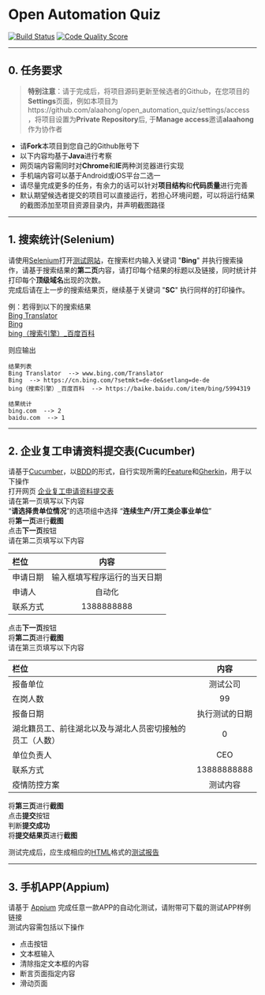 # Open Automation Quiz
[![Build Status](https://github.com/alaahong/open_automation_quiz/workflows/CI/badge.svg)](https://github.com/alaahong/open_automation_quiz)
[![Code Quality Score](https://www.code-inspector.com/project/4050/score/svg)](https://www.code-inspector.com/project/4050/score/svg)

------

## 0. 任务要求

> **特别注意**：请于完成后，将项目源码更新至候选者的Github，在您项目的**Settings**页面，例如本项目为https://github.com/alaahong/open_automation_quiz/settings/access ，将项目设置为**Private Repository**后, 于**Manage access**邀请**alaahong**作为协作者 

* 请**Fork**本项目到您自己的Github账号下
* 以下内容均基于**Java**进行考察  
* 网页端内容需同时对**Chrome**和**IE**两种浏览器进行实现  
* 手机端内容可以基于Android或iOS平台二选一  
* 请尽量完成更多的任务，有余力的话可以针对**项目结构**和**代码质量**进行完善  
* 默认期望候选者提交的项目可以直接运行，若担心环境问题，可以将运行结果的截图添加至项目资源目录内，并声明截图路径 

******
## 1. 搜索统计(Selenium)  

请使用[Selenium](https://github.com/SeleniumHQ/selenium)打开[测试网站](http://www.ianzhang.cn/bing/)，在搜索栏内输入关键词 "**Bing**" 并执行搜索操作，请基于搜索结果的**第二页**内容，请打印每个结果的标题以及链接，同时统计并打印每个**顶级域名**出现的次数。  
完成后请在上一步的搜索结果页，继续基于关键词 "**SC**" 执行同样的打印操作。

 例：若得到以下的搜索结果   
 [Bing Translator](www.bing.com/Translator)   
 [Bing](https://cn.bing.com/?setmkt=de-de&setlang=de-de)   
 [bing（搜索引擎）_百度百科](https://baike.baidu.com/item/bing/5994319)   

 则应输出  
```   
结果列表  
Bing Translator  --> www.bing.com/Translator   
Bing  --> https://cn.bing.com/?setmkt=de-de&setlang=de-de    
bing（搜索引擎）_百度百科  --> https://baike.baidu.com/item/bing/5994319   

结果统计 
bing.com  --> 2
baidu.com  --> 1  
```
******
## 2. 企业复工申请资料提交表(Cucumber)    

请基于[Cucumber](https://cucumber.io/)，以[BDD](https://cucumber.io/docs/bdd/)的形式，自行实现所需的[Feature](https://cucumber.io/docs/gherkin/reference/#feature)和[Gherkin](https://cucumber.io/docs/gherkin/)，用于以下操作  
打开网页 [企业复工申请资料提交表](https://templates.jinshuju.net/detail/Dv9JPD)  
请在第一页填写以下内容  
“**请选择贵单位情况**”的选项组中选择 “**连续生产/开工类企事业单位**”  
将**第一页**进行**截图**  
点击**下一页**按钮  
请在第二页填写以下内容  

| 栏位     |             内容             |
| :------- | :--------------------------: |
| 申请日期 | 输入框填写程序运行的当天日期 |
| 申请人   |            自动化            |
| 联系方式 |          1388888888          |

点击**下一页**按钮  
将**第二页**进行**截图**  
请在第三页填写以下内容  

| 栏位                                                     |      内容      |
| :------------------------------------------------------- | :------------: |
| 报备单位                                                 |    测试公司    |
| 在岗人数                                                 |       99       |
| 报备日期                                                 | 执行测试的日期 |
| 湖北籍员工、前往湖北以及与湖北人员密切接触的员工（人数） |       0        |
| 单位负责人                                               |      CEO       |
| 联系方式                                                 |  13888888888   |
| 疫情防控方案                                             |    测试内容    |

将**第三页**进行**截图**  
点击**提交**按钮  
判断**提交成功**  
将**提交结果页**进行**截图**  

测试完成后，应生成相应的[HTML](https://cucumber.io/docs/cucumber/reporting/)格式的[测试报告](https://cucumber.io/docs/cucumber/reporting/#built-in-reporter-plugins)   
******

## 3. 手机APP(Appium)  

请基于 [Appium](http://appium.io/)  完成任意一款APP的自动化测试，请附带可下载的测试APP样例链接  
测试内容需包括以下操作  

* 点击按钮
* 文本框输入
* 清除指定文本框的内容  
* 断言页面指定内容
* 滑动页面

